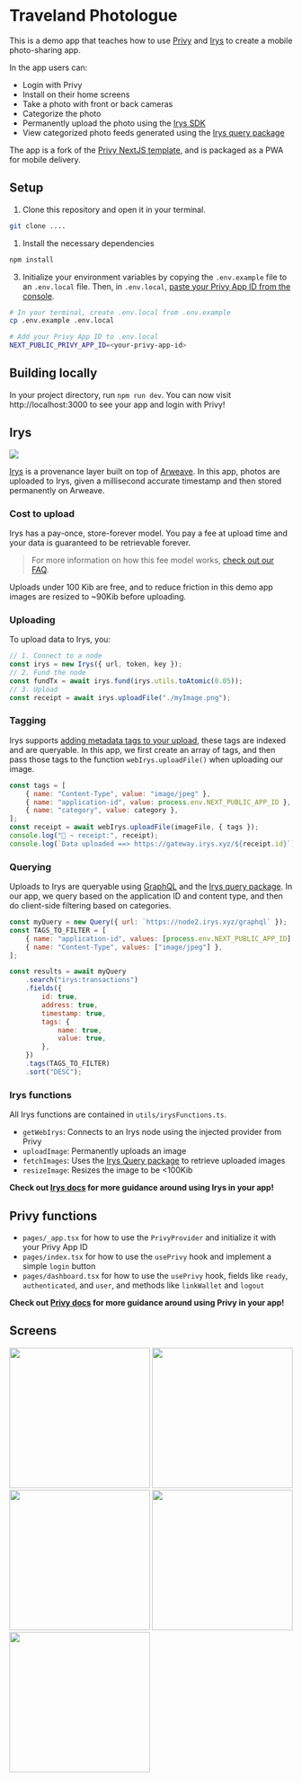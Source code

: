 # Traveland Photologue

This is a demo app that teaches how to use [Privy](https://www.privy.io/) and [Irys](https://irys.xyz/) to create a mobile photo-sharing app.

In the app users can:

-   Login with Privy
-   Install on their home screens
-   Take a photo with front or back cameras
-   Categorize the photo
-   Permanently upload the photo using the [Irys SDK](https://docs.irys.xyz/developer-docs/irys-sdk)
-   View categorized photo feeds generated using the [Irys query package](https://docs.irys.xyz/developer-docs/querying/query-package)

The app is a fork of the [Privy NextJS template](https://github.com/privy-io/create-next-app), and is packaged as a PWA for mobile delivery.

## Setup

1. Clone this repository and open it in your terminal.

```sh
git clone ....
```

1. Install the necessary dependencies

```sh
npm install
```

3. Initialize your environment variables by copying the `.env.example` file to an `.env.local` file. Then, in `.env.local`, [paste your Privy App ID from the console](https://docs.privy.io/guide/console/api-keys).

```sh
# In your terminal, create .env.local from .env.example
cp .env.example .env.local

# Add your Privy App ID to .env.local
NEXT_PUBLIC_PRIVY_APP_ID=<your-privy-app-id>
```

## Building locally

In your project directory, run `npm run dev`. You can now visit http://localhost:3000 to see your app and login with Privy!

## Irys

![](./assets/irys-provenance-layer-photos.png)

[Irys](https://irys.xyz/) is a provenance layer built on top of [Arweave](https://arweave.org/). In this app, photos are uploaded to Irys, given a millisecond accurate timestamp and then stored permanently on Arweave.

### Cost to upload

Irys has a pay-once, store-forever model. You pay a fee at upload time and your data is guaranteed to be retrievable forever.

> For more information on how this fee model works, [check out our FAQ](https://docs.irys.xyz/faqs/dev-faq#how-does-the-arweave-endowment-help-ensure-data-permanence).

Uploads under 100 Kib are free, and to reduce friction in this demo app images are resized to ~90Kib before uploading.

### Uploading

To upload data to Irys, you:

```js
// 1. Connect to a node
const irys = new Irys({ url, token, key });
// 2. Fund the node
const fundTx = await irys.fund(irys.utils.toAtomic(0.05));
// 3. Upload
const receipt = await irys.uploadFile("./myImage.png");
```

### Tagging

Irys supports [adding metadata tags to your upload](https://docs.irys.xyz/developer-docs/tags), these tags are indexed and are queryable. In this app, we first create an array of tags, and then pass those tags to the function `webIrys.uploadFile()` when uploading our image.

```js
const tags = [
	{ name: "Content-Type", value: "image/jpeg" },
	{ name: "application-id", value: process.env.NEXT_PUBLIC_APP_ID },
	{ name: "category", value: category },
];
const receipt = await webIrys.uploadFile(imageFile, { tags });
console.log("🚀 ~ receipt:", receipt);
console.log(`Data uploaded ==> https://gateway.irys.xyz/${receipt.id}`);
```

### Querying

Uploads to Irys are queryable using [GraphQL](https://docs.irys.xyz/developer-docs/querying/graphql) and the [Irys query package](https://docs.irys.xyz/developer-docs/querying/query-package). In our app, we query based on the application ID and content type, and then do client-side filtering based on categories.

```js
const myQuery = new Query({ url: `https://node2.irys.xyz/graphql` });
const TAGS_TO_FILTER = [
	{ name: "application-id", values: [process.env.NEXT_PUBLIC_APP_ID] },
	{ name: "Content-Type", values: ["image/jpeg"] },
];

const results = await myQuery
	.search("irys:transactions")
	.fields({
		id: true,
		address: true,
		timestamp: true,
		tags: {
			name: true,
			value: true,
		},
	})
	.tags(TAGS_TO_FILTER)
	.sort("DESC");
```

### Irys functions

All Irys functions are contained in `utils/irysFunctions.ts`.

-   `getWebIrys`: Connects to an Irys node using the injected provider from Privy
-   `uploadImage`: Permanently uploads an image
-   `fetchImages`: Uses the [Irys Query package](https://docs.irys.xyz/developer-docs/querying/query-package) to retrieve uploaded images
-   `resizeImage`: Resizes the image to be <100Kib

**Check out [Irys docs](https://docs.irys.xyz/) for more guidance around using Irys in your app!**

## Privy functions

-   `pages/_app.tsx` for how to use the `PrivyProvider` and initialize it with your Privy App ID
-   `pages/index.tsx` for how to use the `usePrivy` hook and implement a simple `login` button
-   `pages/dashboard.tsx` for how to use the `usePrivy` hook, fields like `ready`, `authenticated`, and `user`, and methods like `linkWallet` and `logout`

**Check out [Privy docs](https://docs.privy.io/) for more guidance around using Privy in your app!**

## Screens

<img src="./assets/home-screen.png" width="250" />
<img src="./assets/login.png" width="250" />
<img src="./assets/categories.png" width="250" />
<img src="./assets/photo-feed.png" width="250" />
<img src="./assets/take-photo.png" width="250" />
